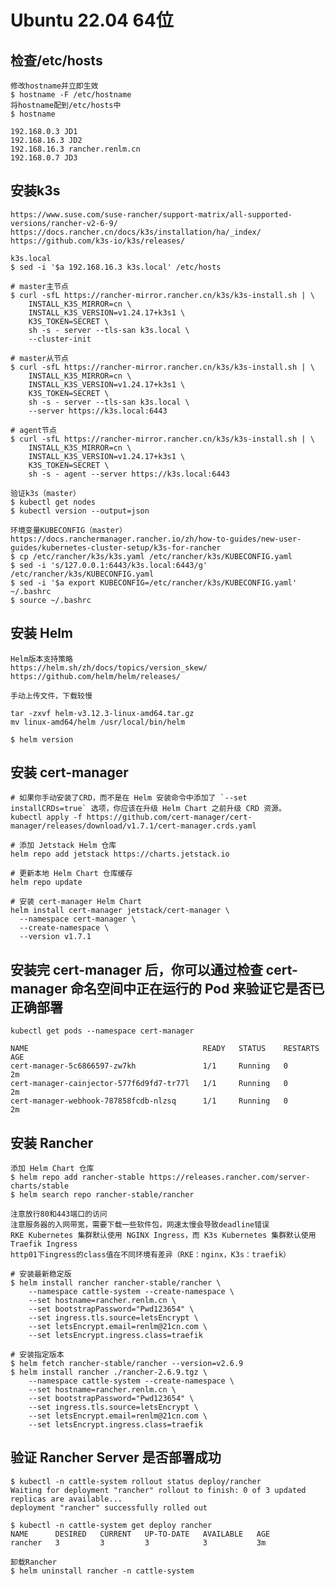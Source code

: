 # Ubuntu 22.04 64位

## 检查/etc/hosts
	修改hostname并立即生效
	$ hostname -F /etc/hostname
	将hostname配到/etc/hosts中
	$ hostname
```
192.168.0.3 JD1
192.168.16.3 JD2
192.168.16.3 rancher.renlm.cn
192.168.0.7 JD3
```
	
## 安装k3s
	https://www.suse.com/suse-rancher/support-matrix/all-supported-versions/rancher-v2-6-9/
	https://docs.rancher.cn/docs/k3s/installation/ha/_index/
	https://github.com/k3s-io/k3s/releases/
		
	k3s.local
	$ sed -i '$a 192.168.16.3 k3s.local' /etc/hosts

```	
# master主节点
$ curl -sfL https://rancher-mirror.rancher.cn/k3s/k3s-install.sh | \
    INSTALL_K3S_MIRROR=cn \
    INSTALL_K3S_VERSION=v1.24.17+k3s1 \
    K3S_TOKEN=SECRET \
    sh -s - server --tls-san k3s.local \
    --cluster-init
```

```	
# master从节点
$ curl -sfL https://rancher-mirror.rancher.cn/k3s/k3s-install.sh | \
    INSTALL_K3S_MIRROR=cn \
    INSTALL_K3S_VERSION=v1.24.17+k3s1 \
    K3S_TOKEN=SECRET \
    sh -s - server --tls-san k3s.local \
    --server https://k3s.local:6443
```

```	
# agent节点
$ curl -sfL https://rancher-mirror.rancher.cn/k3s/k3s-install.sh | \
    INSTALL_K3S_MIRROR=cn \
    INSTALL_K3S_VERSION=v1.24.17+k3s1 \
    K3S_TOKEN=SECRET \
    sh -s - agent --server https://k3s.local:6443
```

	验证k3s（master）
	$ kubectl get nodes
	$ kubectl version --output=json
	
	环境变量KUBECONFIG（master）
	https://docs.ranchermanager.rancher.io/zh/how-to-guides/new-user-guides/kubernetes-cluster-setup/k3s-for-rancher
	$ cp /etc/rancher/k3s/k3s.yaml /etc/rancher/k3s/KUBECONFIG.yaml
	$ sed -i 's/127.0.0.1:6443/k3s.local:6443/g' /etc/rancher/k3s/KUBECONFIG.yaml
	$ sed -i '$a export KUBECONFIG=/etc/rancher/k3s/KUBECONFIG.yaml' ~/.bashrc
	$ source ~/.bashrc
	
## 安装 Helm
	Helm版本支持策略
	https://helm.sh/zh/docs/topics/version_skew/
	https://github.com/helm/helm/releases/

	手动上传文件，下载较慢
```
tar -zxvf helm-v3.12.3-linux-amd64.tar.gz
mv linux-amd64/helm /usr/local/bin/helm
```

	$ helm version

## 安装 cert-manager
```
# 如果你手动安装了CRD，而不是在 Helm 安装命令中添加了 `--set installCRDs=true` 选项，你应该在升级 Helm Chart 之前升级 CRD 资源。
kubectl apply -f https://github.com/cert-manager/cert-manager/releases/download/v1.7.1/cert-manager.crds.yaml

# 添加 Jetstack Helm 仓库
helm repo add jetstack https://charts.jetstack.io

# 更新本地 Helm Chart 仓库缓存
helm repo update

# 安装 cert-manager Helm Chart
helm install cert-manager jetstack/cert-manager \
  --namespace cert-manager \
  --create-namespace \
  --version v1.7.1
```

## 安装完 cert-manager 后，你可以通过检查 cert-manager 命名空间中正在运行的 Pod 来验证它是否已正确部署
```
kubectl get pods --namespace cert-manager

NAME                                       READY   STATUS    RESTARTS   AGE
cert-manager-5c6866597-zw7kh               1/1     Running   0          2m
cert-manager-cainjector-577f6d9fd7-tr77l   1/1     Running   0          2m
cert-manager-webhook-787858fcdb-nlzsq      1/1     Running   0          2m
```
	
## 安装 Rancher
	添加 Helm Chart 仓库
	$ helm repo add rancher-stable https://releases.rancher.com/server-charts/stable
	$ helm search repo rancher-stable/rancher

	注意放行80和443端口的访问
	注意服务器的入网带宽，需要下载一些软件包，网速太慢会导致deadline错误
	RKE Kubernetes 集群默认使用 NGINX Ingress，而 K3s Kubernetes 集群默认使用 Traefik Ingress
	http01下ingress的class值在不同环境有差异（RKE：nginx，K3s：traefik）
	
```
# 安装最新稳定版
$ helm install rancher rancher-stable/rancher \
    --namespace cattle-system --create-namespace \
    --set hostname=rancher.renlm.cn \
    --set bootstrapPassword="Pwd123654" \
    --set ingress.tls.source=letsEncrypt \
    --set letsEncrypt.email=renlm@21cn.com \
    --set letsEncrypt.ingress.class=traefik
```

```
# 安装指定版本
$ helm fetch rancher-stable/rancher --version=v2.6.9
$ helm install rancher ./rancher-2.6.9.tgz \
    --namespace cattle-system --create-namespace \
    --set hostname=rancher.renlm.cn \
    --set bootstrapPassword="Pwd123654" \
    --set ingress.tls.source=letsEncrypt \
    --set letsEncrypt.email=renlm@21cn.com \
    --set letsEncrypt.ingress.class=traefik
```

## 验证 Rancher Server 是否部署成功
```
$ kubectl -n cattle-system rollout status deploy/rancher
Waiting for deployment "rancher" rollout to finish: 0 of 3 updated replicas are available...
deployment "rancher" successfully rolled out
```
```
$ kubectl -n cattle-system get deploy rancher
NAME      DESIRED   CURRENT   UP-TO-DATE   AVAILABLE   AGE
rancher   3         3         3            3           3m
```

	卸载Rancher
	$ helm uninstall rancher -n cattle-system